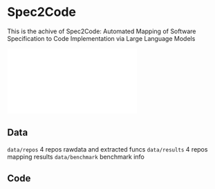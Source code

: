 # Spec2Code
This is the achive of Spec2Code: Automated Mapping of Software Specification to Code
Implementation via Large Language Models

![Overview of Spec2Code](image/new_overview.pdf)


## Data
`data/repos` 4 repos rawdata and extracted funcs
`data/results` 4 repos mapping results
`data/benchmark` benchmark info

## Code
